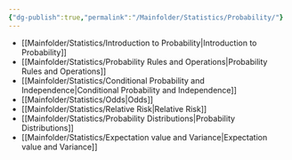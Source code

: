 ```yaml
---
{"dg-publish":true,"permalink":"/Mainfolder/Statistics/Probability/"}
---
```


- [[Mainfolder/Statistics/Introduction to Probability\|Introduction to Probability]]
- [[Mainfolder/Statistics/Probability Rules and Operations\|Probability Rules and Operations]]
- [[Mainfolder/Statistics/Conditional Probability and Independence\|Conditional Probability and Independence]]
- [[Mainfolder/Statistics/Odds\|Odds]]
- [[Mainfolder/Statistics/Relative Risk\|Relative Risk]]
- [[Mainfolder/Statistics/Probability Distributions\|Probability Distributions]]
- [[Mainfolder/Statistics/Expectation value and Variance\|Expectation value and Variance]]


